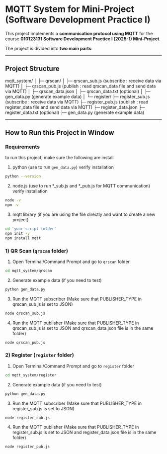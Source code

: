# MQTT System for Mini-Project (Software Development Practice I)

This project implements a **communication protocol using MQTT** for the course **010123131 Software Development Practice I (2025-1) Mini-Project**.  

The project is divided into **two main parts**:

---

## Project Structure
mqtt_system/
│
├─ qrscan/
│ ├─ qrscan_sub.js (subscribe : receive data via MQTT)
│ ├─ qrscan_pub.js (publish : read qrscan_data file and send data via MQTT)
│ ├─ qrscan_data.json
│ ├─ qrscan_data.txt (optional)
│ ├─ gen_data.py (generate example data)
│
└─ register/
├─ register_sub.js (subscribe : receive data via MQTT)
├─ register_pub.js (publish : read register_data file and send data via MQTT)
├─ register_data.json
├─ register_data.txt (optional)
├─ gen_data.py (generate example data)

---

## How to Run this Project in Window

### Requirements

to run this project, make sure the following are install

1. python (use to run `gen_data.py`)
verify installation
```bash
python --version
```
2. node.js (use to run *_sub.js and *_pub.js for MQTT communication)
verify installation
```bash
node -v
npm -v
```
3. mqtt library (if you are using the file directly and want to create a new project)
```bash
cd 'your script folder'
npm init -y
npm install mqtt
```

### 1) QR Scan (`qrscan` folder)

1. Open Terminal/Command Prompt and go to `qrscan` folder
```bash
cd mqtt_system/qrscan
```
2. Generate example data (if you need to test)
```bash
python gen_data.py
```
3. Run the MQTT subscriber (Make sure that PUBLISHER_TYPE in qrscan_sub.js is set to JSON)
```bash
node qrscan_sub.js
```
4. Run the MQTT publisher (Make sure that PUBLISHER_TYPE in qrscan_sub.js is set to JSON and qrscan_data.json file is in the same folder)
```bash
node qrscan_pub.js
```

### 2) Register (`register` folder)

1. Open Terminal/Command Prompt and go to `register` folder
```bash
cd mqtt_system/register
```
2. Generate example data (if you need to test)
```bash
python gen_data.py
```
3. Run the MQTT subscriber (Make sure that PUBLISHER_TYPE in register_sub.js is set to JSON)
```bash
node register_sub.js
```
4. Run the MQTT publisher (Make sure that PUBLISHER_TYPE in register_sub.js is set to JSON and register_data.json file is in the same folder)
```bash
node register_pub.js
```

